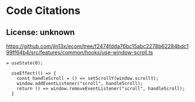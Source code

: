 # Code Citations

## License: unknown
https://github.com/jln13x/ecom/tree/f2474fdda76bc15abc2278b62284bdc199ff64b4/src/features/common/hooks/use-window-scroll.ts

```
= useState(0);

  useEffect(() => {
    const handleScroll = () => setScrollY(window.scrollY);
    window.addEventListener("scroll", handleScroll);
    return () => window.removeEventListener("scroll", handleScroll);
  }
```

